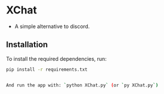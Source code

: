 # XChat
- A simple alternative to discord. 

## Installation

To install the required dependencies, run:

```bash
pip install -r requirements.txt


And run the app with: `python XChat.py` (or `py XChat.py`)
